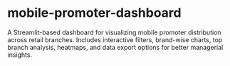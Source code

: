 # mobile-promoter-dashboard
A Streamlit-based dashboard for visualizing mobile promoter distribution across retail branches. Includes interactive filters, brand-wise charts, top branch analysis, heatmaps, and data export options for better managerial insights.
